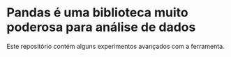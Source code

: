 # Pandas é uma biblioteca muito poderosa para análise de dados


Este repositório contém alguns experimentos avançados com a ferramenta.